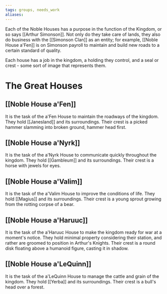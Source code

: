 ```yaml
---
tags: groups, needs_work
aliases:
---
```


Each of the Noble Houses has a purpose in the function of the Kingdom, or so says [[Arthur Simonson]]. Not only do they take care of lands, they also do business with the [[Simonson Clan]] as an entity; for example, [[Noble House a'Fen]] is on Simonson payroll to maintain and build new roads to a certain standard of quality. 

Each house has a job in the kingdom, a holding they control, and a seal or crest - some sort of image that represents them.
# The Great Houses
## [[Noble House a'Fen]]
It is the task of the a'Fen House to maintain the roadways of the kingdom. They hold [[Janesland]] and its surroundings. Their crest is a picked hammer slamming into broken ground, hammer head first.

## [[Noble House a'Nyrk]]
It is the task of the a'Nyrk House to communicate quickly throughout the kingdom. They hold [[Gambleum]] and its surroundings. Their crest is a horse with jewels for eyes.

## [[Noble House a'Valim]]
It is the task of the a'Valim House to improve the conditions of life. They hold [[Magius]] and its surroundings. Their crest is a young sprout growing from the rotting corpse of a bear.

## [[Noble House a'Haruuc]]
It is the task of the a'Haruuc House to make the kingdom ready for war at a moment's notice. They hold minimal property considering their station, and rather are groomed to position in Arthur's Knights. Their crest is a round disk floating above a humanoid figure, casting it in shadow.

## [[Noble House a'LeQuinn]]
It is the task of the a'LeQuinn House to manage the cattle and grain of the kingdom. They hold [[Yerba]] and its surroundings. Their crest is a bull's head over a forest.
